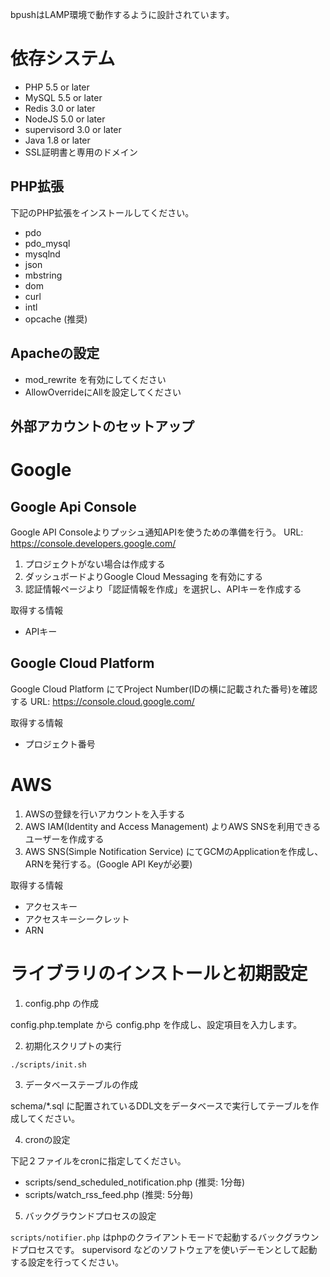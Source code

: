 bpushはLAMP環境で動作するように設計されています。

# 依存システム

 - PHP 5.5 or later
 - MySQL 5.5 or later
 - Redis 3.0 or later
 - NodeJS 5.0 or later
 - supervisord 3.0 or later
 - Java 1.8 or later
 - SSL証明書と専用のドメイン

## PHP拡張 

下記のPHP拡張をインストールしてください。

 - pdo
 - pdo_mysql
 - mysqlnd
 - json
 - mbstring
 - dom
 - curl
 - intl
 - opcache (推奨)


##  Apacheの設定

 - mod_rewrite を有効にしてください
 - AllowOverrideにAllを設定してください

## 外部アカウントのセットアップ

# Google

## Google Api Console

Google API Consoleよりプッシュ通知APIを使うための準備を行う。
URL: https://console.developers.google.com/

1. プロジェクトがない場合は作成する
2. ダッシュボードよりGoogle Cloud Messaging を有効にする
3. 認証情報ページより「認証情報を作成」を選択し、APIキーを作成する

取得する情報

 - APIキー

## Google Cloud Platform

Google Cloud Platform にてProject Number(IDの横に記載された番号)を確認する
URL: https://console.cloud.google.com/

取得する情報

 - プロジェクト番号

# AWS

1. AWSの登録を行いアカウントを入手する
2. AWS IAM(Identity and Access Management) よりAWS SNSを利用できるユーザーを作成する
3. AWS SNS(Simple Notification Service) にてGCMのApplicationを作成し、ARNを発行する。(Google API Keyが必要)

取得する情報

 - アクセスキー
 - アクセスキーシークレット
 - ARN

# ライブラリのインストールと初期設定

1. config.php の作成

config.php.template から config.php を作成し、設定項目を入力します。

2. 初期化スクリプトの実行

```
./scripts/init.sh
```

3. データベーステーブルの作成

schema/*.sql に配置されているDDL文をデータベースで実行してテーブルを作成してください。

4. cronの設定

下記２ファイルをcronに指定してください。

 - scripts/send_scheduled_notification.php (推奨: 1分毎)
 - scripts/watch_rss_feed.php (推奨: 5分毎)

5. バックグラウンドプロセスの設定

`scripts/notifier.php` はphpのクライアントモードで起動するバックグラウンドプロセスです。
supervisord などのソフトウェアを使いデーモンとして起動する設定を行ってください。


